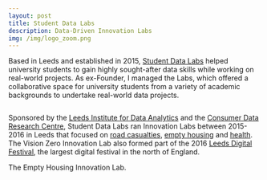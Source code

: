 ```yaml
---
layout: post
title: Student Data Labs
description: Data-Driven Innovation Labs
img: /img/logo_zoom.png
---
```


Based in Leeds and established in 2015, <a href="https://studentdatalabs.com/">Student Data Labs</a> helped university students to gain highly sought-after data skills while working on real-world projects. As ex-Founder, I managed the Labs, which offered a collaborative space for university students from a variety of academic backgrounds to undertake real-world data projects. 

<div class="col">
	<img class="col" src="{{ site.baseurl }}/img/studentdatalabs.png" alt="" title=""/>
</div>

Sponsored by the <a href="http://lida.leeds.ac.uk/">Leeds Institute for Data Analytics</a> and the <a href="https://www.cdrc.ac.uk/">Consumer Data Research Centre</a>, Student Data Labs ran Innovation Labs between 2015-2016 in Leeds that focused on <a href="https://github.com/StudentDataLabs/VisionZeroInnovationLab">road casualties</a>, <a href="https://github.com/StudentDataLabs/EmptyHousingInnovationLab">empty housing</a> and <a href="https://github.com/StudentDataLabs/HealthInnovationLab">health</a>. The Vision Zero Innovation Lab also formed part of the 2016 <a href="https://leedsdigitalfestival.org/">Leeds Digital Festival</a>, the largest digital festival in the north of England.

<div class="col">
	<img class="col" src="{{ site.baseurl }}/img/Photo - Empty Housing Innovation Lab.png" alt="" title=""/>
</div>

<div class="col three caption">
	The Empty Housing Innovation Lab.
</div>
